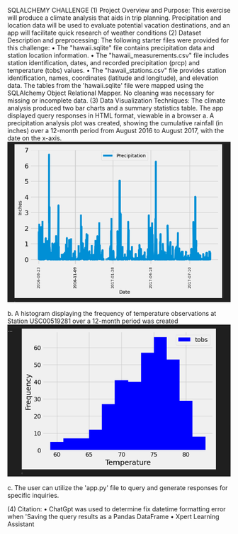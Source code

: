 SQLALCHEMY CHALLENGE
(1) Project Overview and Purpose:
This exercise will produce a climate analysis that aids in trip planning. Precipitation and location data will be used to evaluate potential vacation destinations, and an app will facilitate quick research of weather conditions
(2) Dataset Description and preprocessing: 
The following starter files were provided for this challenge:
•	The "hawaii.sqlite" file contains precipitation data and station location information.
•	The "hawaii_measurements.csv" file includes station identification, dates, and recorded precipitation (prcp) and temperature (tobs) values.
•	The "hawaii_stations.csv" file provides station identification, names, coordinates (latitude and longitude), and elevation data.
The tables from the 'hawaii.sqlite' file were mapped using the SQLAlchemy Object Relational Mapper. No cleaning was necessary for missing or incomplete data.
(3) Data Visualization Techniques:
The climate analysis produced two bar charts and a summary statistics table. The app displayed query responses in HTML format, viewable in a browser
a.	A precipitation analysis plot was created, showing the cumulative rainfall (in inches) over a 12-month period from August 2016 to August 2017, with the date on the x-axis.
    ![image](<Output/plot of the precipitation analysis.png>)

b.	A histogram displaying the frequency of temperature observations at Station USC00519281 over a 12-month period was created
    ![image](<Output/histogram of the frequency of observations at Station USC00519281 for the temperatures measured over a twelve (12) month period.png>)
    
c.	The user can utilize the 'app.py' file to query and generate responses for specific inquiries.

(4) Citation:
•	ChatGpt was used to determine fix datetime formatting error when 'Saving the query results as a Pandas DataFrame
•	Xpert Learning Assistant 




